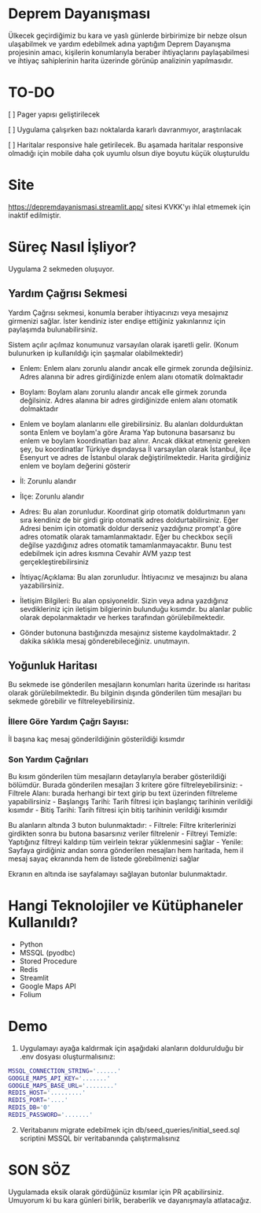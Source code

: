 
# Deprem Dayanışması

Ülkecek geçirdiğimiz bu kara ve yaslı günlerde birbirimize bir nebze olsun ulaşabilmek ve yardım edebilmek adına yaptığım Deprem Dayanışma projesinin amacı, kişilerin konumlarıyla beraber ihtiyaçlarını paylaşabilmesi ve ihtiyaç sahiplerinin harita üzerinde görünüp analizinin yapılmasıdır.

# TO-DO
[ ] Pager yapısı geliştirilecek

[ ] Uygulama çalışırken bazı noktalarda kararlı davranmıyor, araştırılacak

[ ] Haritalar responsive hale getirilecek. Bu aşamada haritalar responsive olmadığı için mobile daha çok uyumlu olsun diye boyutu küçük oluşturuldu

# Site
https://depremdayanismasi.streamlit.app/ sitesi KVKK'yı ihlal etmemek için inaktif edilmiştir.

# Süreç Nasıl İşliyor?

Uygulama 2 sekmeden oluşuyor.

## Yardım Çağrısı Sekmesi
Yardım Çağrısı sekmesi, konumla beraber ihtiyacınızı veya mesajınız girmenizi sağlar. İster kendiniz ister endişe ettiğiniz yakınlarınız için paylaşımda bulunabilirsiniz.

Sistem açılır açılmaz konumunuz varsayılan olarak işaretli gelir. (Konum bulunurken ip kullanıldığı için şaşmalar olabilmektedir)

- Enlem: Enlem alanı zorunlu alandır ancak elle girmek zorunda değilsiniz. Adres alanına bir adres girdiğinizde enlem alanı otomatik dolmaktadır

- Boylam: Boylam alanı zorunlu alandır ancak elle girmek zorunda değilsiniz. Adres alanına bir adres girdiğinizde enlem alanı otomatik dolmaktadır

- Enlem ve boylam alanlarını elle girebilirsiniz. Bu alanları doldurduktan sonta Enlem ve boylam'a göre Arama Yap butonuna basarsanız bu enlem ve boylam koordinatları baz alınır. Ancak dikkat etmeniz gereken şey, bu koordinatlar Türkiye dışındaysa İl varsayılan olarak İstanbul, ilçe Esenyurt ve adres de İstanbul olarak değiştirilmektedir. Harita girdiğiniz enlem ve boylam değerini gösterir

- İl: Zorunlu alandır

- İlçe: Zorunlu alandır

- Adres: Bu alan zorunludur. Koordinat girip otomatik doldurtmanın yanı sıra kendiniz de bir girdi girip otomatik adres doldurtabilirsiniz. Eğer Adresi benim için otomatik doldur derseniz yazdığınız prompt'a göre adres otomatik olarak tamamlanmaktadır. Eğer bu checkbox seçili değilse yazdığınız adres otomatik tamamlanmayacaktır. Bunu test edebilmek için adres kısmına Cevahir AVM yazıp test gerçekleştirebilirsiniz

- İhtiyaç/Açıklama: Bu alan zorunludur. İhtiyacınız ve mesajınızı bu alana yazabilirsiniz.

- İletişim Bilgileri: Bu alan opsiyoneldir. Sizin veya adına yazdığınız sevdikleriniz için iletişim bilgierinin bulunduğu kısımdır. bu alanlar public olarak depolanmaktadır ve herkes tarafından görülebilmektedir.

- Gönder butonuna bastığınızda mesajınız sisteme kaydolmaktadır. 2 dakika sıklıkla mesaj gönderebileceğiniz. unutmayın. 

## Yoğunluk Haritası

Bu sekmede ise gönderilen mesajların konumları harita üzerinde ısı haritası olarak görülebilmektedir. Bu bilginin dışında gönderilen tüm mesajları bu sekmede görebilir ve filtreleyebilirsiniz.

### İllere Göre Yardım Çağrı Sayısı:
İl başına kaç mesaj gönderildiğinin gösterildiği kısımdır

### Son Yardım Çağrıları
Bu kısım gönderilen tüm mesajların detaylarıyla beraber gösterildiği bölümdür. Burada gönderilen mesajları 3 kritere göre filtreleyebilirsiniz:
    - Filtrele Alanı: burada herhangi bir text girip bu text üzerinden filtreleme yapabilirsiniz
    - Başlangış Tarihi: Tarih filtresi için başlangıç tarihinin verildiği kısımdır
    - Bitiş Tarihi: Tarih filtresi için bitiş tarihinin verildiği kısımdır

Bu alanların altında 3 buton bulunmaktadır:
    - Filtrele: Filtre kriterlerinizi girdikten sonra bu butona basarsınız veriler filtrelenir
    - Filtreyi Temizle: Yaptığınız filtreyi kaldırıp tüm veirlein tekrar yüklenmesini sağlar
    - Yenile: Sayfaya girdiğiniz andan sonra gönderilen mesajları hem haritada, hem il mesaj sayaç ekranında hem de listede görebilmenizi sağlar

Ekranın en altında ise sayfalamayı sağlayan butonlar bulunmaktadır.

# Hangi Teknolojiler ve Kütüphaneler Kullanıldı?
- Python
- MSSQL (pyodbc)
- Stored Procedure
- Redis
- Streamlit
- Google Maps API
- Folium

# Demo

1. Uygulamayı ayağa kaldırmak için aşağıdaki alanların doldurulduğu bir .env dosyası oluşturmalısınız:
```bash
MSSQL_CONNECTION_STRING='......'
GOOGLE_MAPS_API_KEY='.......'
GOOGLE_MAPS_BASE_URL='........'
REDIS_HOST='.........'
REDIS_PORT='....'
REDIS_DB='0'
REDIS_PASSWORD='.......'
```

2. Veritabanını migrate edebilmek için db/seed_queries/initial_seed.sql scriptini MSSQL bir veritabanında çalıştırmalısınız


# SON SÖZ
Uygulamada eksik olarak gördüğünüz kısımlar için PR açabilirsiniz. Umuyorum ki bu kara günleri birlik, beraberlik ve dayanışmayla atlatacağız.

